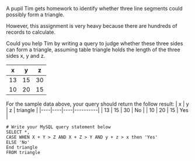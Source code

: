 A pupil Tim gets homework to identify whether three line segments could possibly form a triangle.
 

However, this assignment is very heavy because there are hundreds of records to calculate.
 

Could you help Tim by writing a query to judge whether these three sides can form a triangle, assuming table triangle holds the length of the three sides x, y and z.
 

| x  | y  | z  |
|----|----|----|
| 13 | 15 | 30 |
| 10 | 20 | 15 |
For the sample data above, your query should return the follow result:
| x  | y  | z  | triangle |
|----|----|----|----------|
| 13 | 15 | 30 | No       |
| 10 | 20 | 15 | Yes      |


```
# Write your MySQL query statement below
SELECT *,
CASE WHEN X + Y > Z AND X + Z > Y AND y + z > x then 'Yes'
ELSE 'No'
End triangle 
FROM triangle 
```
